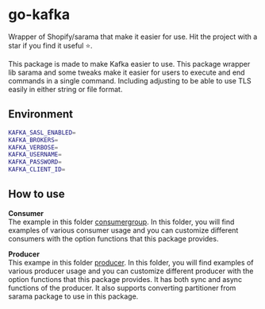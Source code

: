 # go-kafka

Wrapper of Shopify/sarama that make it easier for use. Hit the project with a star if you find it useful ⭐.  

This package is made to make Kafka easier to use. This package wrapper lib sarama and some tweaks make it easier for users to execute and end commands in a single command. Including adjusting to be able to use TLS easily in either string or file format.

## Environment

```sh
KAFKA_SASL_ENABLED=
KAFKA_BROKERS=
KAFKA_VERBOSE=
KAFKA_USERNAME=
KAFKA_PASSWORD=
KAFKA_CLIENT_ID=
```

## How to use

**Consumer**  
The example in this folder [consumergroup](https://github.com/artykaikub/go-kafka/tree/main/kafka/example/consumergroup). In this folder, you will find examples of various consumer usage and you can customize different consumers with the option functions that this package provides.

**Producer**  
This exampe in this folder [producer](https://github.com/artykaikub/go-kafka/tree/main/kafka/example/producer). In this folder, you will find examples of various producer usage and you can customize different producer with the option functions that this package provides. It has both sync and async functions of the producer. It also supports converting partitioner from sarama package to use in this package.
